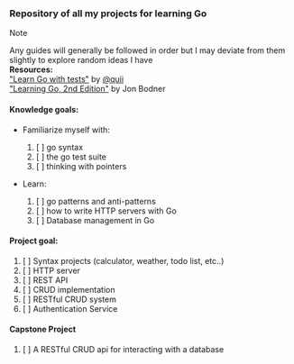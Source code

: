 
### Repository of all my projects for learning Go

> [!NOTE]
> Any guides will generally be followed in order but I may deviate from them slightly to explore random ideas I have<br>
> **Resources:**<br>
> ["Learn Go with tests"](https://quii.gitbook.io/learn-go-with-tests) by [@quii](https://x.com/quii)<br>
> ["Learning Go, 2nd Edition"](https://www.oreilly.com/library/view/learning-go-2nd/9781098139285/) by Jon Bodner


#### Knowledge goals:
- Familiarize myself with:
    1. [ ] go syntax 
    2. [ ] the go test suite
    3. [ ] thinking with pointers

- Learn:
    1. [ ] go patterns and anti-patterns
    2. [ ] how to write HTTP servers with Go
    3. [ ] Database management in Go

#### Project goal:
1. [ ] Syntax projects (calculator, weather, todo list, etc..)
2. [ ] HTTP server
3. [ ] REST API
4. [ ] CRUD implementation
5. [ ] RESTful CRUD system
6. [ ] Authentication Service

#### Capstone Project
1. [ ] A RESTful CRUD api for interacting with a database

